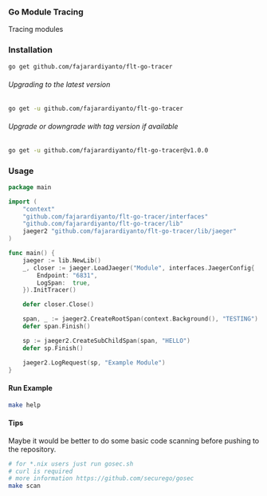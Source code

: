 ### Go Module Tracing
Tracing modules

### Installation
```sh
go get github.com/fajarardiyanto/flt-go-tracer
```

###### Upgrading to the latest version
```sh
go get -u github.com/fajarardiyanto/flt-go-tracer
```

###### Upgrade or downgrade with tag version if available
```sh
go get -u github.com/fajarardiyanto/flt-go-tracer@v1.0.0
```

### Usage
```go
package main

import (
	"context"
	"github.com/fajarardiyanto/flt-go-tracer/interfaces"
	"github.com/fajarardiyanto/flt-go-tracer/lib"
	jaeger2 "github.com/fajarardiyanto/flt-go-tracer/lib/jaeger"
)

func main() {
	jaeger := lib.NewLib()
	_, closer := jaeger.LoadJaeger("Module", interfaces.JaegerConfig{
		Endpoint: "6831",
		LogSpan:  true,
	}).InitTracer()

	defer closer.Close()

	span, _ := jaeger2.CreateRootSpan(context.Background(), "TESTING")
	defer span.Finish()

	sp := jaeger2.CreateSubChildSpan(span, "HELLO")
	defer sp.Finish()

	jaeger2.LogRequest(sp, "Example Module")
}


```

#### Run Example
```sh
make help
```

#### Tips
Maybe it would be better to do some basic code scanning before pushing to the repository.
```sh
# for *.nix users just run gosec.sh
# curl is required
# more information https://github.com/securego/gosec
make scan
```